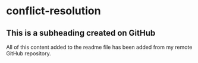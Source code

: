# conflict-resolution
## This is a subheading created on GitHub

All of this content added to the readme file has been added from my remote GitHub repository.